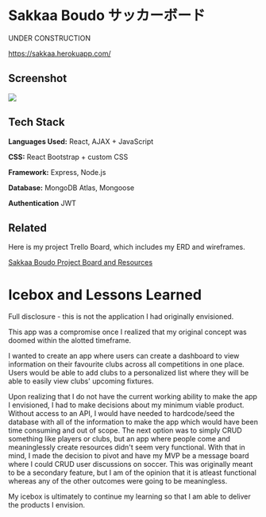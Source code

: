 # Sakkaa Boudo サッカーボード

UNDER CONSTRUCTION

https://sakkaa.herokuapp.com/

## Screenshot

![](https://i.imgur.com/4D4oc83.png)

## Tech Stack

**Languages Used:** React, AJAX + JavaScript

**CSS:** React Bootstrap + custom CSS

**Framework:** Express, Node.js

**Database:** MongoDB Atlas, Mongoose

**Authentication** JWT

## Related

Here is my project Trello Board, which includes my ERD and wireframes.

[Sakkaa Boudo Project Board and Resources](https://trello.com/b/lLxcREp1/%E3%82%B5%E3%83%83%E3%82%AB%E3%83%BC%E3%83%9C%E3%83%BC%E3%83%89)

# Icebox and Lessons Learned

Full disclosure - this is not the application I had originally envisioned.

This app was a compromise once I realized that my original concept was doomed within the alotted timeframe. 

I wanted to create an app where users can create a dashboard to view information on their favourite clubs across all competitions in one place. Users would be able to add clubs to a personalized list where they will be able to easily view clubs' upcoming fixtures.

Upon realizing that I do not have the current working ability to make the app I envisioned, I had to make decisions about my minimum viable product. Without access to an API, I would have needed to hardcode/seed the database with all of the information to make the app which would have been time consuming and out of scope. The next option was to simply CRUD something like players or clubs, but an app where people come and meaninglessly create resources didn't seem very functional. With that in mind, I made the decision to pivot and have my MVP be a message board where I could CRUD user discussions on soccer. This was originally meant to be a secondary feature, but I am of the opinion that it is atleast functional whereas any of the other outcomes were going to be meaningless.

My icebox is ultimately to continue my learning so that I am able to deliver the products I envision.
